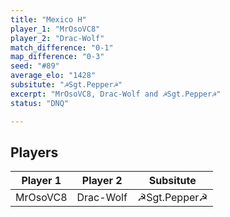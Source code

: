 ```yaml
---
title: "Mexico H"
player_1: "MrOsoVC8"
player_2: "Drac-Wolf"
match_difference: "0-1"
map_difference: "0-3"
seed: "#89"
average_elo: "1428"
subsitute: "☭Sgt.Pepper☭"
excerpt: "MrOsoVC8, Drac-Wolf and ☭Sgt.Pepper☭"
status: "DNQ"

---
```

## Players

| Player 1 | Player 2 | Subsitute |
| -- | -- | -- |
| MrOsoVC8 | Drac-Wolf | ☭Sgt.Pepper☭ |
